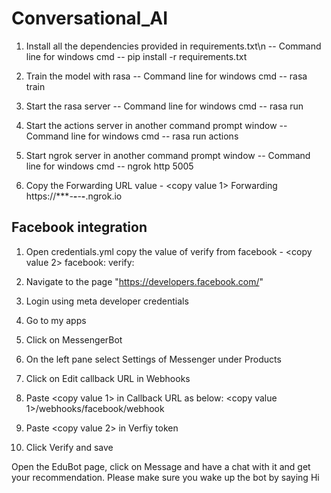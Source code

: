 # Conversational_AI
 
1. Install all the dependencies provided in requirements.txt\n
   -- Command line for windows cmd --
   pip install -r requirements.txt

2. Train the model with rasa
   -- Command line for windows cmd --
   rasa train

3. Start the rasa server
   -- Command line for windows cmd --
   rasa run

4. Start the actions server in another command prompt window
   -- Command line for windows cmd --
   rasa run actions

5. Start ngrok server in another command prompt window
   -- Command line for windows cmd --
   ngrok http 5005

6. Copy the Forwarding URL value - <copy value 1>
   Forwarding                    https://****-**-***-**-**.ngrok.io

## Facebook integration

1. Open credentials.yml copy the value of verify from facebook - <copy value 2>
   facebook:
    verify: <copy this value>

2. Navigate to the page "https://developers.facebook.com/"
3. Login using meta developer credentials
4. Go to my apps
5. Click on MessengerBot
6. On the left pane select Settings of Messenger under Products
7. Click on Edit callback URL in Webhooks
8. Paste <copy value 1> in Callback URL as below:
   <copy value 1>/webhooks/facebook/webhook
9. Paste <copy value 2> in Verfiy token
10. Click Verify and save

Open the EduBot page, click on Message and have a chat with it and get your recommendation. 
Please make sure you wake up the bot by saying Hi
    
